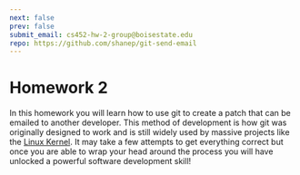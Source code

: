 ```yaml
---
next: false
prev: false
submit_email: cs452-hw-2-group@boisestate.edu
repo: https://github.com/shanep/git-send-email
---
```


# Homework 2

In this homework you will learn how to use git to create a patch that can be emailed to another
developer. This method of development is how git was originally designed to work and is still widely
used by massive projects like the [Linux
Kernel](https://www.kernel.org/doc/html/latest/process/submitting-patches.html).  It may take a few
attempts to get everything correct but once you are able to wrap your head around the process you
will have unlocked a powerful software development skill!


<!--@include: ../../../parts/project-setup-boiler.md -->

<!--@include: ../../../parts/git-email-homework.md -->

<!--@include: ../../../parts/project-submit-boiler.md -->
